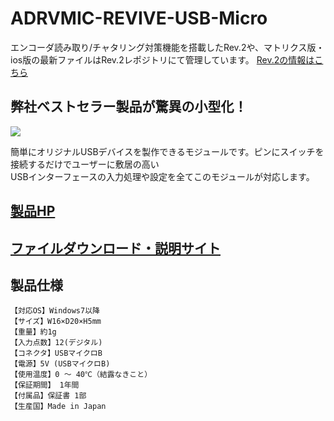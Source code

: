 # ADRVMIC-REVIVE-USB-Micro
エンコーダ読み取り/チャタリング対策機能を搭載したRev.2や、マトリクス版・ios版の最新ファイルはRev.2レポジトリにて管理しています。
 [Rev.2の情報はこちら](https://github.com/bit-trade-one/ADRVMICR2-REVIVE-USB-Micro-Rev2)
  
## 弊社ベストセラー製品が驚異の小型化！

![](http://bit-trade-one.co.jp/wp/wp-content/uploads/2019/06/69209f552afd6cf0d256302625368929.jpg)  

簡単にオリジナルUSBデバイスを製作できるモジュールです。ピンにスイッチを接続するだけでユーザーに敷居の高い  
USBインターフェースの入力処理や設定を全てこのモジュールが対応します。

## [製品HP](http://bit-trade-one.co.jp/adrvmic/) 

## [ファイルダウンロード・説明サイト](https://bit-trade-one.github.io/ADRVMIC-REVIVE-USB-Micro/)  

## 製品仕様
    【対応OS】Windows7以降
    【サイズ】W16×D20×H5mm
    【重量】約1g
    【入力点数】12(デジタル)
    【コネクタ】USBマイクロB
    【電源】5V (USBマイクロB)
    【使用温度】0 ～ 40℃（結露なきこと）
    【保証期間】 1年間
    【付属品】保証書 1部
    【生産国】Made in Japan
